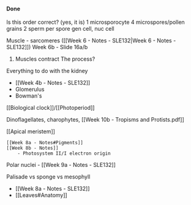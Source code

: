 


#### Done
Is this order correct? (yes, it is)
1 microsporocyte
	4 microspores/pollen grains
		2 sperm per spore
	gen cell, nuc cell



Muscle - sarcomeres ([[Week 6 - Notes - SLE132|Week 6 - Notes - SLE132]])
	Week 6b - Slide 16a/b
1. Muscles contract
	The process?

Everything to do with the kidney
- [[Week 4b - Notes - SLE132]]
- Glomerulus
- Bowman's

[[Biological clock]]/[[Photoperiod]]

Dinoflagellates, charophytes, [[Week 10b - Tropisms and Protists.pdf]]

[[Apical meristem]]

	[[Week 8a - Notes#Pigments]]
	[[Week 8b - Notes]]
		- Photosystem II/I electron origin

Polar nuclei - [[Week 9a - Notes - SLE132]]

Palisade vs sponge vs mesophyll
- [[Week 8a - Notes - SLE132]]
- [[Leaves#Anatomy]]